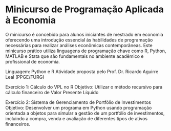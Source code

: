 # Minicurso de Programação Aplicada à Economia

O minicurso é concebido para alunos iniciantes de mestrado em economia oferecendo uma introdução essencial às habilidades de programação necessárias para realizar análises econômicas contemporâneas. Este minicurso prático utiliza linguagens de programação chave como R, Python, MATLAB e Stata que são fundamentais no ambiente acadêmico e profissional de economia.

Linguagem: Python e R
Atividade proposta pelo Prof. Dr. Ricardo Aguirre Leal (PPGE/FURG)

Exercício 1: Cálculo do VPL no R
Objetivo: Utilizar o método recursivo para cálculo financeiro de Valor Presente Líquido

Exercício 2: Sistema de Gerenciamento de Portfólio de Investimentos
Objetivo: Desenvolver um programa em Python usando programação orientada a objetos para simular a gestão de um portfólio de investimentos, incluindo a compra, venda e avaliação de diferentes tipos de ativos financeiros.

